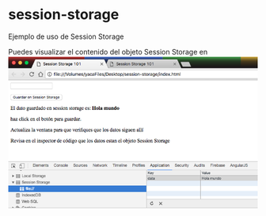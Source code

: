 # session-storage
Ejemplo de uso de Session Storage

Puedes visualizar el contenido del objeto Session Storage en ![Session Storage](./sessionStorage.png)